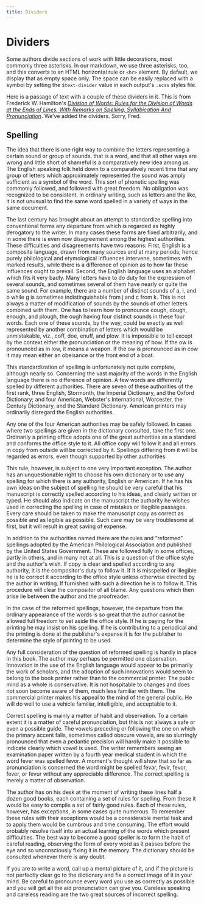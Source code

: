 ```yaml
---
title: Dividers
---
```


# Dividers

Some authors divide sections of work with little decorations, most commonly three asterisks. In our markdown, we use three asterisks, too, and this converts to an HTML horizontal rule or `<hr>` element. By default, we display that as empty space only. The space can be easily replaced with a symbol by setting the `$text-divider` value in each output's `.scss` styles file.

Here is a passage of text with a couple of these dividers in it. This is from Frederick W. Hamilton's [_Division of Words: Rules for the Division of Words at the Ends of Lines, With Remarks on Spelling, Syllabication And Pronunciation_](http://www.gutenberg.org/files/17016/17016-h/17016-h.htm). We've added the dividers. Sorry, Fred.

## Spelling

The idea that there is one right way to combine the letters representing a certain sound or group of sounds, that is a word, and that all other ways are wrong and little short of shameful is a comparatively new idea among us. The English speaking folk held down to a comparatively recent time that any group of letters which approximately represented the sound was amply sufficient as a symbol of the word. This sort of phonetic spelling was commonly followed, and followed with great freedom. No obligation was recognized to be consistent. In ordinary writing, such as letters and the like, it is not unusual to find the same word spelled in a variety of ways in the same document.

The last century has brought about an attempt to standardize spelling into conventional forms any departure from which is regarded as highly derogatory to the writer. In many cases these forms are fixed arbitrarily, and in some there is even now disagreement among the highest authorities. These difficulties and disagreements have two reasons: First, English is a composite language, drawn from many sources and at many periods; hence purely philological and etymological influences intervene, sometimes with marked results, while there is a difference of opinion as to how far these influences ought to prevail. Second, the English language uses an alphabet which fits it very badly. Many letters have to do duty for the expression of several sounds, and sometimes several of them have nearly or quite the same sound. For example, there are a number of distinct sounds of a, i, and o while g is sometimes indistinguishable from j and c from k. This is not always a matter of modification of sounds by the sounds of other letters combined with them. One has to learn how to pronounce cough, dough, enough, and plough, the ough having four distinct sounds in these four words. Each one of these sounds, by the way, could be exactly as well represented by another combination of letters which would be unmistakable, viz., coff, doe, enuff, and plow. It is impossible to tell except by the context either the pronunciation or the meaning of bow. If the ow is pronounced as in low, it means a weapon. If the ow is pronounced as in cow it may mean either an obeisance or the front end of a boat.

This standardization of spelling is unfortunately not quite complete, although nearly so. Concerning the vast majority of the words in the English language there is no difference of opinion. A few words are differently spelled by different authorities. There are seven of these authorities of the first rank, three English, Stormonth, the Imperial Dictionary, and the Oxford Dictionary; and four American, Webster's International, Worcester, the Century Dictionary, and the Standard Dictionary. American printers may ordinarily disregard the English authorities.

Any one of the four American authorities may be safely followed. In cases where two spellings are given in the dictionary consulted, take the first one. Ordinarily a printing office adopts one of the great authorities as a standard and conforms the office style to it. All office copy will follow it and all errors in copy from outside will be corrected by it. Spellings differing from it will be regarded as errors, even though supported by other authorities.

This rule, however, is subject to one very important exception. The author has an unquestionable right to choose his own dictionary or to use any spelling for which there is any authority, English or American. If he has his own ideas on the subject of spelling he should be very careful that his manuscript is correctly spelled according to his ideas, and clearly written or typed. He should also indicate on the manuscript the authority he wishes used in correcting the spelling in case of mistakes or illegible passages. Every care should be taken to make the manuscript copy as correct as possible and as legible as possible. Such care may be very troublesome at first, but it will result in great saving of expense.

In addition to the authorities named there are the rules and “reformed” spellings adopted by the American Philological Association and published by the United States Government. These are followed fully in some offices, partly in others, and in many not at all. This is a question of the office style and the author's wish. If copy is clear and spelled according to any authority, it is the compositor's duty to follow it. If it is misspelled or illegible he is to correct it according to the office style unless otherwise directed by the author in writing. If furnished with such a direction he is to follow it. This procedure will clear the compositor of all blame. Any questions which then arise lie between the author and the proofreader.

In the case of the reformed spellings, however, the departure from the ordinary appearance of the words is so great that the author cannot be allowed full freedom to set aside the office style. If he is paying for the printing he may insist on his spelling. If he is contributing to a periodical and the printing is done at the publisher's expense it is for the publisher to determine the style of printing to be used.

Any full consideration of the question of reformed spelling is hardly in place in this book. The author may perhaps be permitted one observation. Innovation in the use of the English language would appear to be primarily the work of scholars, and the adoption of such innovations would seem to belong to the book printer rather than to the commercial printer. The public mind as a whole is conservative. It is not hospitable to changes and does not soon become aware of them, much less familiar with them. The commercial printer makes his appeal to the mind of the general public. He will do well to use a vehicle familiar, intelligible, and acceptable to it.

Correct spelling is mainly a matter of habit and observation. To a certain extent it is a matter of careful pronunciation, but this is not always a safe or even a possible guide. The vowels preceding or following the one on which the primary accent falls, sometimes called obscure vowels, are so slurringly pronounced that even a pedantic precision will hardly make it possible to indicate clearly which vowel is used. The writer remembers seeing an examination paper written by a fourth year medical student in which the word fever was spelled fevor. A moment's thought will show that so far as pronunciation is concerned the word might be spelled fevar, fevir, fevor, fever, or fevur without any appreciable difference. The correct spelling is merely a matter of observation.

The author has on his desk at the moment of writing these lines half a dozen good books, each containing a set of rules for spelling. From these it would be easy to compile a set of fairly good rules. Each of these rules, however, has exceptions, in some cases quite numerous. To remember these rules with their exceptions would be a considerable mental task and to apply them would be cumbrous and time consuming. The effort would probably resolve itself into an actual learning of the words which present difficulties. The best way to become a good speller is to form the habit of careful reading, observing the form of every word as it passes before the eye and so unconsciously fixing it in the memory. The dictionary should be consulted whenever there is any doubt.

If you are to write a word, call up a mental picture of it, and if the picture is not perfectly clear go to the dictionary and fix a correct image of it in your mind. Be careful to pronounce every word you use as correctly as possible and you will get all the aid pronunciation can give you. Careless speaking and careless reading are the two great sources of incorrect spelling.

